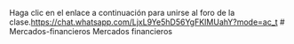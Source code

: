 Haga clic en el enlace a continuación para unirse al foro de la clase.https://chat.whatsapp.com/LjxL9Ye5hD56YgFKIMUahY?mode=ac_t # Mercados-financieros
Mercados financieros
